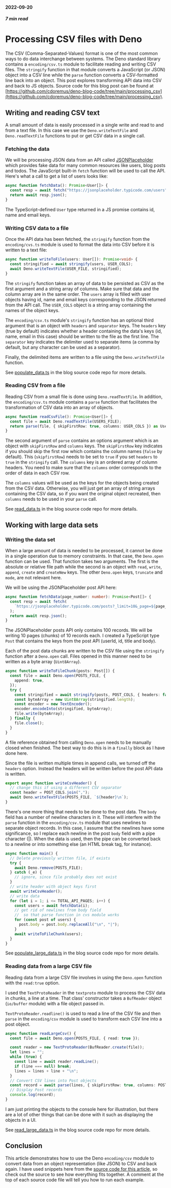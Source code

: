 <!-- deno-fmt-ignore-file -->
#### 2022-09-20

##### _7 min read_

# Processing CSV files with Deno

The CSV (Comma-Separated-Values) format is one of the most common ways to do
data interchange between systems. The Deno standard library contains a
`encoding/csv.ts` module to facilitate reading and writing CSV files. The
`stringify` function in that module converts a JavaScript (or JSON) object into
a CSV line while the `parse` function converts a CSV-formatted line back into an
object. This post explores transforming API data into CSV and back to JS
objects. Source code for this blog post can be found at
[https://github.com/cdoremus/deno-blog-code/tree/main/processing_csv](https://github.com/cdoremus/deno-blog-code/tree/main/processing_csv).

## Writing and reading CSV text

A small amount of data is easily processed in a single write and read to and
from a text file. In this case we use the `Deno.writeTextFile` and
`Deno.readTextFile` functions to put or get CSV data in a single call.

### Fetching the data

We will be processing JSON data from an API called
[JSONPlaceholder](https://jsonplaceholder.typicode.com/) which provides fake
data for many common resources like users, blog posts and todos. The JavaScript
built-in `fetch` function will be used to call the API. Here's what a call to
get a list of users looks like:

```ts
async function fetchData(): Promise<User[]> {
  const resp = await fetch("https://jsonplaceholder.typicode.com/users");
  return await resp.json();
}
```

The TypeScript-defined `User` type returned in a JS promise contains id, name
and email keys.

### Writing CSV data to a file

Once the API data has been fetched, the `stringify` function from the
`encoding/cvs.ts` module is used to format the data into CSV before it is
written to a text file:

```ts
async function writeToFile(users: User[]): Promise<void> {
  const stringified = await stringify(users, USER_COLS);
  await Deno.writeTextFile(USER_FILE, stringified);
}
```

The `stringify` function takes an array of data to be persisted as CSV as the
first argument and a string array of columns. Make sure that data and the column
array are in the same order. The `users` array is filled with user objects
having id, name and email keys corresponding to the JSON returned from the API
call. The `USER_COLS` object is a string array containing the names of the
object keys.

The `encoding/csv.ts` module's `stringify` function has an optional third
argument that is an object with `headers` and `separator` keys. The `headers`
key (true by default) indicates whether a header containing the data's keys (id,
name, email in this case) should be written to the file as the first line. The
`separator` key indicates the delimiter used to separate items (a comma by
default, but any character can be used as a separator).

Finally, the delimited items are written to a file using the
`Deno.writeTextFile` function.

See
[populate_data.ts](https://github.com/cdoremus/deno-blog-code/blob/main/processing_csv/populate_data.ts)
in the blog source code repo for more details.

### Reading CSV from a file

Reading CSV from a small file is done using `Deno.readTextFile`. In addition,
the `encoding/csv.ts` module contains a `parse` function that facilitates the
transformation of CSV data into an array of objects.

```ts
async function readCsvFile(): Promise<User[]> {
  const file = await Deno.readTextFile(USERS_FILE);
  return parse(file, { skipFirstRow: true, columns: USER_COLS }) as User[];
}
```

The second argument of `parse` contains an options argument which is an object
with `skipFirstRow` and `columns` keys. The `skipFirstRow` key indicates if you
should skip the first row which contains the column names (`false` by default).
This (`skipfirstRow`) needs to be set to `true` if you set `headers` to `true`
in the `stringify` call. The `columns` key is an ordered array of column
headers. You need to make sure that the `columns` order corresponds to the order
of data in each CSV row.

The `columns` values will be used as the keys for the objects being created from
the CSV data. Otherwise, you will just get an array of string arrays containing
the CSV data, so if you want the original object recreated, then `columns` needs
to be used in your `parse` call.

See
[read_data.ts](https://github.com/cdoremus/deno-blog-code/blob/main/processing_csv/read_data.ts)
in the blog source code repo for more details.

## Working with large data sets

### Writing the data set

When a large amount of data is needed to be processed, it cannot be done in a
single operation due to memory constraints. In that case, the `Deno.open`
function can be used. That function takes two arguments. The first is the
absolute or relative file path while the second is an object with `read`,
`write`, `append`, `create` and `createNew` keys. The other `Deno.open` keys,
`truncate` and `mode`, are not relevant here.

We will be using the JSONPlaceholder post API here:

```ts
async function fetchData(page_number: number): Promise<Post[]> {
  const resp = await fetch(
    `https://jsonplaceholder.typicode.com/posts?_limit=10&_page=${page_number}`,
  );
  return await resp.json();
}
```

The JSONPlaceholder posts API only contains 100 records. We will be writing 10
pages (chunks) of 10 records each. I created a TypeScript type `Post` that
contains the keys from the post API (userId, id, title and body).

Each of the post data chunks are written to the CSV file using the `stringify`
function after a `Deno.open` call. Files opened in this manner need to be
written as a byte array (`Uint8Array`).

```ts
async function writeToFileChunk(posts: Post[]) {
  const file = await Deno.open(POSTS_FILE, {
    append: true,
  });
  try {
    const stringified = await stringify(posts, POST_COLS, { headers: false });
    const byteArray = new Uint8Array(stringified.length);
    const encoder = new TextEncoder();
    encoder.encodeInto(stringified, byteArray);
    file.write(byteArray);
  } finally {
    file.close();
  }
}
```

A file reference obtained from calling `Deno.open` needs to be manually closed
when finished. The best way to do this is in a `finally` block as I have done
here.

Since the file is written multiple times in append calls, we turned off the
`headers` option. Instead the headers will be written before the post API data
is written.

```ts
export async function writeCsvHeader() {
  // change this if using a different CSV separator
  const header = POST_COLS.join(",");
  await Deno.writeTextFile(POSTS_FILE, `${header}\n`);
}
```

There's one more thing that needs to be done to the post data. The `body` field
has a number of newline characters in it. These will interfere with the `parse`
function in the `encoding/csv.ts` module that uses newlines to separate object
records. In this case, I assume that the newlines have some significance, so I
replace each newline in the post `body` field with a pipe character (|). When
the data is used, then the pipe can be converted back to a newline or into
something else (an HTML break tag, for instance).

```ts
async function main() {
  // Delete previously written file, if exists
  try {
    await Deno.remove(POSTS_FILE);
  } catch (_e) {
    // ignore, since file probably does not exist
  }
  // write header with object keys first
  await writeCsvHeader();
  // write data
  for (let i = 1; i <= TOTAL_API_PAGES; i++) {
    const users = await fetchData(i);
    // get rid of newlines from body field
    //  so that parse function in cvs module works
    for (const post of users) {
      post.body = post.body.replaceAll("\n", "|");
    }
    await writeToFileChunk(users);
  }
}
```

See
[populate_large_data.ts](https://github.com/cdoremus/deno-blog-code/blob/main/processing_csv/populate_large_data.ts)
in the blog source code repo for more details.

### Reading data from a large CSV file

Reading data from a large CSV file involves in using the `Deno.open` function
with the `read:true` option.

I used the `TextProtoReader` in the `textproto` module to process the CSV data
in chunks, a line at a time. That class' constructor takes a `BufReader` object
(`io/buffer` module) with a file object passed in.

`TextProtoReader.readline()` is used to read a line of the CSV file and then
`parse` in the `encoding/csv` module is used to transform each CSV line into a
post object.

```ts
async function readLargeCsv() {
  const file = await Deno.open(POSTS_FILE, { read: true });

  const reader = new TextProtoReader(BufReader.create(file));
  let lines = "";
  while (true) {
    const line = await reader.readLine();
    if (line === null) break;
    lines = lines + line + "\n";
  }
  // Convert CSV lines into Post objects
  const record = await parse(lines, { skipFirstRow: true, columns: POST_COLS });
  // Display Post records
  console.log(record);
}
```

I am just printing the objects to the console here for illustration, but there
are a lot of other things that can be done with it such as displaying the
objects in a UI.

See
[read_large_data.ts](https://github.com/cdoremus/deno-blog-code/blob/main/processing_csv/read_large_data.ts)
in the blog source code repo for more details.

## Conclusion

This article demonstrates how to use the Deno `encoding/csv` module to convert
data from an object representation (like JSON) to CSV and back again. I have
used snippets here from the
[source code for this article](https://github.com/cdoremus/deno-blog-code/tree/main/processing_csv),
so check out the source to see how everything fits together. A comment at the
top of each source code file will tell you how to run each example.
